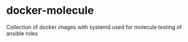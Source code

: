 # docker-molecule
Collection of docker images with systemd used for molecule testing of ansible roles
